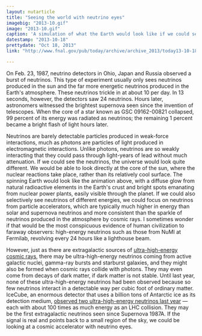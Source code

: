 ```yaml
---
layout: nutarticle
title: "Seeing the world with neutrino eyes"
imagebig: "2013-10.gif"
image: "2013-10.gif"
caption: 'A simulation of what the Earth would look like if we could see only neutrinos. The Earth is transparent because neutrinos pass through it easily, and the spots on the surface are nuclear reactors. (Data source: <a href="http://www.iaea.org/pris/">Atomic Energy Agency</a>. <a href="http://www.fnal.gov/pub/today/archive/archive_2013/images/NS131018_Figure02.gif">View a version with continental outlines</a>.)'
datestamp: "2013-10-18"
prettydate: "Oct 18, 2013"
link: "http://www.fnal.gov/pub/today/archive/archive_2013/today13-10-18.html"

---
```


On Feb. 23, 1987, neutrino detectors in Ohio, Japan and Russia observed a burst of neutrinos. This type of experiment usually only sees neutrinos produced in the sun and the far more energetic neutrinos produced in the Earth's atmosphere. These neutrinos trickle in at about 10 per day. In 13 seconds, however, the detectors saw 24 neutrinos. Hours later, astronomers witnessed the brightest supernova seen since the invention of telescopes. When the core of a star known as GSC 09162-00821 collapsed, 99 percent of its energy was radiated as neutrinos; the remaining 1 percent became a bright flash of light hours later.

Neutrinos are barely detectable particles produced in weak-force interactions, much as photons are particles of light produced in electromagnetic interactions. Unlike photons, neutrinos are so weakly interacting that they could pass through light-years of lead without much attenuation. If we could see the neutrinos, the universe would look quite different. We would be able to look directly at the core of the sun, where the nuclear reactions take place, rather than its relatively cool surface. The spinning Earth would look like the animation above, with a diffuse glow from natural radioactive elements in the Earth's crust and bright spots emanating from nuclear power plants, easily visible through the planet. If we could also selectively see neutrinos of different energies, we could focus on neutrinos from particle accelerators, which are typically much higher in energy than solar and supernova neutrinos and more consistent than the sparkle of neutrinos produced in the atmosphere by cosmic rays. I sometimes wonder if that would be the most conspicuous evidence of human civilization to faraway observers: high-energy neutrinos such as those from NuMI at Fermilab, revolving every 24 hours like a lighthouse beam.

However, just as there are extragalactic sources of [ultra-high-energy cosmic rays](http://www.fnal.gov/pub/today/archive/archive_2013/today13-09-27.html), there may be ultra-high-energy neutrinos coming from active galactic nuclei, gamma-ray bursts and starburst galaxies, and they might also be formed when cosmic rays collide with photons. They may even come from decays of dark matter, if dark matter is not stable. Until last year, none of these ultra-high-energy neutrinos had been observed because so few neutrinos interact in a detectable way per cubic foot of ordinary matter. IceCube, an enormous detector that uses a billion tons of Antarctic ice as its detection medium, [observed two ultra-high-energy neutrinos last year](http://icecube.wisc.edu/news/view/105) — each with about 100 times as much energy as an LHC collision. They may be the first extragalactic neutrinos seen since Supernova 1987A. If the signal is real and points back to a small region of the sky, we could be looking at a cosmic accelerator with neutrino eyes.

